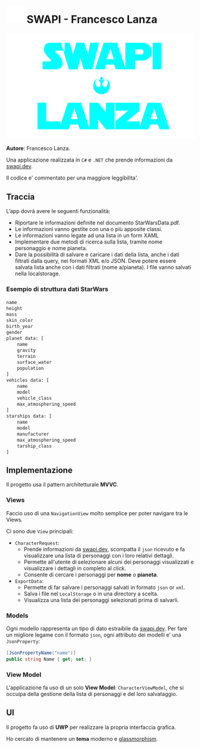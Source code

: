 # ![](StarWarsLanza/Assets/LockScreenLogo.scale-200.png) SWAPI - Francesco Lanza

![](StarWarsLanza/Assets/logo.png)

**Autore**: Francesco Lanza.

Una applicazione realizzata in `C#` e `.NET` che prende informazioni da [swapi.dev](https://swapi.dev/).

Il codice e' commentato per una maggiore leggibilita'.

## Traccia
L’app dovrà avere le seguenti funzionalità:

- Riportare le informazioni definite nel documento StarWarsData.pdf.
- Le informazioni vanno gestite con una o più apposite classi.
- Le informazioni vanno legate ad una lista in un form XAML
- Implementare due metodi di ricerca sulla lista, tramite nome personaggio e nome pianeta.
- Dare la possibilità di salvare e caricare i dati della lista, anche i dati filtrati dalla
query, nei formati XML e/o JSON. Deve potere essere salvata lista anche con i dati
filtrati (nome a/pianeta). I file vanno salvati nella localstorage.

### Esempio di struttura dati StarWars
```
name
height
mass
skin_color
birth_year
gender
planet data: [
    name
    gravity
    terrain
    surface_water
    population
]
vehicles data: [
    name
    model
    vehicle_class
    max_atmosphering_speed
]
starships data: [
    name
    model
    manufacturer
    max_atmosphering_speed
    tarship_class
]
```

## Implementazione
Il progetto usa il pattern architetturale **MVVC**.

### Views
Faccio uso di una `NavigationView` molto semplice per poter navigare tra le Views.

Ci sono due `View` principali:

- `CharacterRequest`:
    - Prende informazioni da [swapi.dev](https://swapi.dev/), scompatta il `json` ricevuto e fa visualizzare una lista di personaggi
    con i loro relativi dettagli.
    - Permette all'utente di selezionare alcuni dei personaggi visualizzati e visualizzare i dettagli in completo al click.
    - Consente di cercare i personaggi per **nome** o **pianeta**.
- `ExportData`:
    - Permette di far salvare i personaggi salvati in formato `json` or `xml`.
    - Salva i file nel `LocalStorage` o in una directory a scelta.
    - Visualizza una lista dei personaggi selezionati prima di salvarli.

### Models
Ogni modello rappresenta un tipo di dato estraibile da [swapi.dev](https://swapi.dev/).
Per fare un migliore legame con il formato `json`, ogni attributo dei modelli e' una `JsonProperty`:

```cs
[JsonPropertyName("name")]
public string Name { get; set; }
```

### View Model
L'applicazione fa uso di un solo **View Model**: `CharacterViewModel`, che si occuipa della gestione della lista di personaggi e del loro salvataggio.

## UI
Il progetto fa uso di **UWP** per realizzare la propria interfaccia grafica.

Ho cercato di mantenere un **tema** moderno e [glassmorphism](https://www.nngroup.com/articles/glassmorphism/).